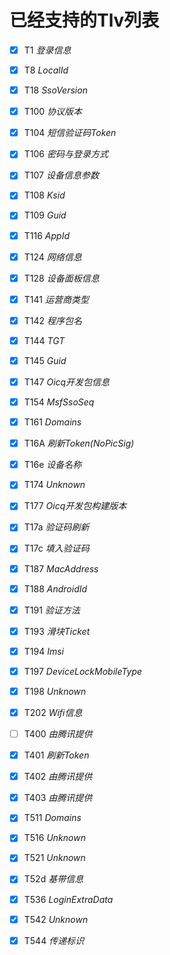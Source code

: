 # 已经支持的Tlv列表

- [x] T1 *登录信息*

- [x] T8 *LocalId*

- [x] T18 *SsoVersion*

- [x] T100 *协议版本*

- [x] T104 *短信验证码Token*

- [x] T106 *密码与登录方式*

- [x] T107 *设备信息参数*

- [x] T108 *Ksid*

- [x] T109 *Guid*

- [x] T116 *AppId*

- [x] T124 *网络信息*

- [x] T128 *设备面板信息*

- [x] T141 *运营商类型*

- [x] T142 *程序包名*

- [x] T144 *TGT*

- [x] T145 *Guid*

- [x] T147 *Oicq开发包信息*

- [x] T154 *MsfSsoSeq*

- [x] T161 *Domains*

- [x] T16A *刷新Token(NoPicSig)*

- [x] T16e *设备名称*

- [x] T174 *Unknown*

- [x] T177 *Oicq开发包构建版本*

- [x] T17a *验证码刷新*

- [x] T17c *填入验证码*

- [x] T187 *MacAddress*

- [x] T188 *AndroidId*

- [x] T191 *验证方法*

- [x] T193 *滑块Ticket*

- [x] T194 *Imsi*

- [x] T197 *DeviceLockMobileType*

- [x] T198 *Unknown*

- [x] T202 *Wifi信息*

- [ ] T400 *由腾讯提供*

- [x] T401 *刷新Token*

- [x] T402 *由腾讯提供*

- [x] T403 *由腾讯提供*

- [x] T511 *Domains*

- [x] T516 *Unknown*

- [x] T521 *Unknown*

- [x] T52d *基带信息*

- [x] T536 *LoginExtraData*

- [x] T542 *Unknown*

- [x] T544 *传递标识*

